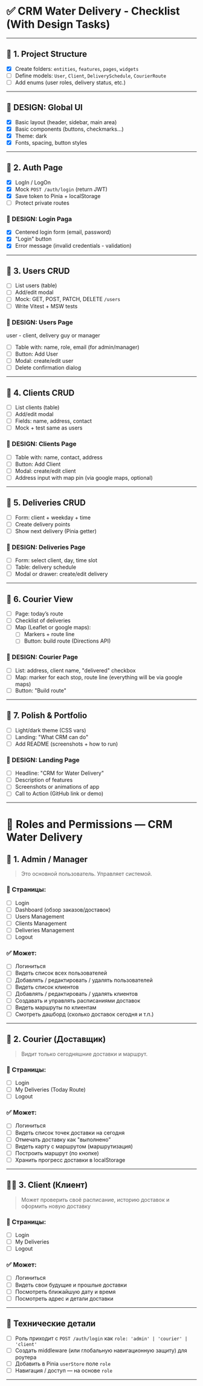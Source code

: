 # ✅ CRM Water Delivery - Checklist (With Design Tasks)

---

## 🧱 1. Project Structure
- [x] Create folders: `entities`, `features`, `pages`, `widgets`
- [ ] Define models: `User`, `Client`, `DeliverySchedule`, `CourierRoute`
- [ ] Add enums (user roles, delivery status, etc.)

---

## 🎨 DESIGN: Global UI
- [x] Basic layout (header, sidebar, main area)
- [x] Basic components (buttons, checkmarks...)
- [x] Theme: dark
- [x] Fonts, spacing, button styles

---

## 🔐 2. Auth Page
- [x] LogIn / LogOn
- [x] Mock `POST /auth/login` (return JWT)
- [x] Save token to Pinia + localStorage
- [ ] Protect private routes

### 🎨 DESIGN: Login Paga
- [x] Centered login form (email, password)
- [x] "Login" button
- [x] Error message (invalid credentials - validation)

---

## 👥 3. Users CRUD
- [ ] List users (table)
- [ ] Add/edit modal
- [ ] Mock: GET, POST, PATCH, DELETE `/users`
- [ ] Write Vitest + MSW tests

### 🎨 DESIGN: Users Page
user - client, delivery guy or manager
- [ ] Table with: name, role, email (for admin/manager)
- [ ] Button: Add User
- [ ] Modal: create/edit user
- [ ] Delete confirmation dialog

---

## 🏢 4. Clients CRUD
- [ ] List clients (table)
- [ ] Add/edit modal
- [ ] Fields: name, address, contact
- [ ] Mock + test same as users

### 🎨 DESIGN: Clients Page
- [ ] Table with: name, contact, address
- [ ] Button: Add Client
- [ ] Modal: create/edit client
- [ ] Address input with map pin (via google maps, optional)

---

## 🚚 5. Deliveries CRUD
- [ ] Form: client + weekday + time
- [ ] Create delivery points
- [ ] Show next delivery (Pinia getter)

### 🎨 DESIGN: Deliveries Page
- [ ] Form: select client, day, time slot
- [ ] Table: delivery schedule
- [ ] Modal or drawer: create/edit delivery

---

## 🧭 6. Courier View
- [ ] Page: today’s route
- [ ] Checklist of deliveries
- [ ] Map (Leaflet or google maps):
  - [ ] Markers + route line
  - [ ] Button: build route (Directions API)

### 🎨 DESIGN: Courier Page
- [ ] List: address, client name, "delivered" checkbox
- [ ] Map: marker for each stop, route line (everything will be via google maps)
- [ ] Button: "Build route"

---

## 🎨 7. Polish & Portfolio
- [ ] Light/dark theme (CSS vars)
- [ ] Landing: "What CRM can do"
- [ ] Add README (screenshots + how to run)

### 🎨 DESIGN: Landing Page
- [ ] Headline: "CRM for Water Delivery"
- [ ] Description of features
- [ ] Screenshots or animations of app
- [ ] Call to Action (GitHub link or demo)

---

# 🔐 Roles and Permissions — CRM Water Delivery

## 👤 1. Admin / Manager

> Это основной пользователь. Управляет системой.

### 📄 Страницы:
- [ ] Login
- [ ] Dashboard (обзор заказов/доставок)
- [ ] Users Management
- [ ] Clients Management
- [ ] Deliveries Management
- [ ] Logout

### ✅ Может:
- [ ] Логиниться
- [ ] Видеть список всех пользователей
- [ ] Добавлять / редактировать / удалять пользователей
- [ ] Видеть список клиентов
- [ ] Добавлять / редактировать / удалять клиентов
- [ ] Создавать и управлять расписаниями доставок
- [ ] Видеть маршруты по клиентам
- [ ] Смотреть дашборд (сколько доставок сегодня и т.п.)

---

## 🚚 2. Courier (Доставщик)

> Видит только сегодняшние доставки и маршрут.

### 📄 Страницы:
- [ ] Login
- [ ] My Deliveries (Today Route)
- [ ] Logout

### ✅ Может:
- [ ] Логиниться
- [ ] Видеть список точек доставки на сегодня
- [ ] Отмечать доставку как "выполнено"
- [ ] Видеть карту с маршрутом (маршрутизация)
- [ ] Построить маршрут (по кнопке)
- [ ] Хранить прогресс доставки в localStorage

---

## 🧑‍💼 3. Client (Клиент)

> Может проверить своё расписание, историю доставок и оформить новую доставку

### 📄 Страницы:
- [ ] Login
- [ ] My Deliveries
- [ ] Logout

### ✅ Может:
- [ ] Логиниться
- [ ] Видеть свои будущие и прошлые доставки
- [ ] Посмотреть ближайшую дату и время
- [ ] Посмотреть адрес и детали доставки

---

## 📌 Технические детали

- [ ] Роль приходит с `POST /auth/login` как `role: 'admin' | 'courier' | 'client'`
- [ ] Создать middleware (или глобальную навигационную защиту) для роутера
- [ ] Добавить в Pinia `userStore` поле `role`
- [ ] Навигация / доступ — на основе `role`

---
